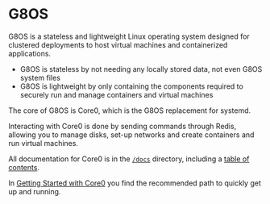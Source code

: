 # G8OS

G8OS is a stateless and lightweight Linux operating system designed for clustered deployments to host virtual machines and containerized applications.

- G8OS is stateless by not needing any locally stored data, not even G8OS system files
- G8OS is lightweight by only containing the components required to securely run and manage containers and virtual machines

The core of G8OS is Core0, which is the G8OS replacement for systemd.

Interacting with Core0 is done by sending commands through Redis, allowing you to manage disks, set-up networks and create containers and run virtual machines.

All documentation for Core0 is in the [`/docs`](./docs) directory, including a [table of contents](/docs/SUMMARY.md).

In [Getting Started with Core0](/docs/gettingstarted/gettingstarted.md) you find the recommended path to quickly get up and running.
